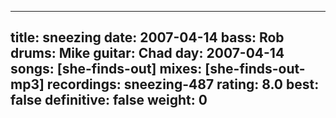 
---
title: sneezing
date: 2007-04-14
bass:	Rob
drums:	Mike
guitar:	Chad
day: 2007-04-14
songs: [she-finds-out]
mixes: [she-finds-out-mp3]
recordings: sneezing-487
rating: 8.0
best: false
definitive: false
weight: 0
---
